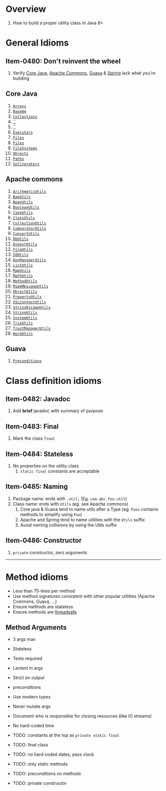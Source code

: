 # Overview
1. How to build a proper utility class in Java 8+


# General Idioms
## **Item-0480**: Don't reinvent the wheel
1. Verify [Core Java](https://docs.oracle.com/en/java/javase/11/docs/api/), [Apache Commons](https://commons.apache.org/), [Guava](https://javadoc.io/doc/com.google.guava/guava/latest/index.html) & [Spring](https://docs.spring.io/spring-framework/docs/current/javadoc-api/) lack what you're building

## Core Java
1. [`Arrays`](https://docs.oracle.com/en/java/javase/11/docs/api/java.base/java/util/Arrays.html)
1. [`Base64`](https://docs.oracle.com/en/java/javase/11/docs/api/java.base/java/util/Base64.html)
1. [`Collections`](https://docs.oracle.com/en/java/javase/11/docs/api/java.base/java/util/Collections.html)
1. [``]()
1. [``]()
1. [`Executors`](https://docs.oracle.com/en/java/javase/11/docs/api/java.base/java/util/concurrent/Executors.html)
1. [`Files`](https://docs.oracle.com/en/java/javase/11/docs/api/java.base/java/nio/file/Files.html)
1. [`Files`](https://docs.oracle.com/en/java/javase/11/docs/api/java.base/java/nio/file/Files.html)
1. [`FileSystems`](https://docs.oracle.com/en/java/javase/11/docs/api/java.base/java/nio/file/FileSystems.html)
1. [`Objects`](https://docs.oracle.com/en/java/javase/11/docs/api/java.base/java/util/Objects.html)
1. [`Paths`](https://docs.oracle.com/en/java/javase/11/docs/api/java.base/java/nio/file/Paths.html)
1. [`Spliterators`]()


## Apache commons
1. [`ArithmeticUtils`](https://commons.apache.org/proper/commons-math/javadocs/api-3.6.1/org/apache/commons/math3/util/ArithmeticUtils.html)
1. [`BagUtils`](https://commons.apache.org/proper/commons-collections/javadocs/api-4.4/org/apache/commons/collections4/BagUtils.html)
1. [`BeanUtils`](https://commons.apache.org/proper/commons-beanutils/javadocs/v1.9.4/apidocs/org/apache/commons/beanutils/BeanUtils.html)
1. [`BooleanUtils`](https://commons.apache.org/proper/commons-lang/apidocs/org/apache/commons/lang3/BooleanUtils.html)
1. [`CaseUtils`](https://commons.apache.org/proper/commons-text/apidocs/org/apache/commons/text/CaseUtils.html)
1. [`ClassUtils`](https://commons.apache.org/proper/commons-lang/apidocs/org/apache/commons/lang3/ClassUtils.html)
1. [`CollectionUtils`](https://commons.apache.org/proper/commons-collections/javadocs/api-4.4/org/apache/commons/collections4/CollectionUtils.html)
1. [`ComparatorUtils`](https://commons.apache.org/proper/commons-collections/javadocs/api-4.4/org/apache/commons/collections4/ComparatorUtils.html)
1. [`ConvertUtils`](https://commons.apache.org/proper/commons-beanutils/javadocs/v1.9.4/apidocs/org/apache/commons/beanutils/ConvertUtils.html)
1. [`DbUtils`](https://commons.apache.org/proper/commons-dbutils/apidocs/org/apache/commons/dbutils/DbUtils.html)
1. [`DigestUtils`](https://commons.apache.org/proper/commons-codec/archives/1.15/apidocs/org/apache/commons/codec/digest/DigestUtils.html)
1. [`FileUtils`](https://commons.apache.org/proper/commons-io/apidocs/org/apache/commons/io/FileUtils.html)
1. [`IOUtils`](https://commons.apache.org/proper/commons-io/apidocs/org/apache/commons/io/IOUtils.html)
1. [`KeyManagerUtils`](https://commons.apache.org/proper/commons-net/apidocs/org/apache/commons/net/util/KeyManagerUtils.html)
1. [`ListUtils`](https://commons.apache.org/proper/commons-collections/javadocs/api-4.4/org/apache/commons/collections4/ListUtils.html)
1. [`MapUtils`](https://commons.apache.org/proper/commons-collections/javadocs/api-4.4/org/apache/commons/collections4/MapUtils.html)
1. [`MathUtils`](https://commons.apache.org/proper/commons-math/javadocs/api-3.6.1/org/apache/commons/math3/util/MathUtils.html)
1. [`MethodUtils`](https://commons.apache.org/proper/commons-beanutils/javadocs/v1.9.4/apidocs/org/apache/commons/beanutils/MethodUtils.html)
1. [`MimeMessageUtils`](https://commons.apache.org/proper/commons-email/javadocs/api-release/org/apache/commons/mail/util/MimeMessageUtils.html)
1. [`ObjectUtils`](https://commons.apache.org/proper/commons-lang/apidocs/org/apache/commons/lang3/ObjectUtils.html)
1. [`PropertyUtils`](https://commons.apache.org/proper/commons-beanutils/javadocs/v1.9.4/apidocs/org/apache/commons/beanutils/PropertyUtils.html)
1. [`SSLContextUtils`](https://commons.apache.org/proper/commons-net/apidocs/org/apache/commons/net/util/SSLContextUtils.html)
1. [`StringEscapeUtils`](https://commons.apache.org/proper/commons-text/apidocs/org/apache/commons/text/StringEscapeUtils.html)
1. [`StringUtils`](https://commons.apache.org/proper/commons-lang/apidocs/org/apache/commons/lang3/StringUtils.html)
1. [`SystemUtils`](https://commons.apache.org/proper/commons-lang/apidocs/org/apache/commons/lang3/SystemUtils.html)
1. [`TrieUtils`](https://commons.apache.org/proper/commons-collections/javadocs/api-4.4/org/apache/commons/collections4/TrieUtils.html)
1. [`TrustManagerUtils`](https://commons.apache.org/proper/commons-net/apidocs/org/apache/commons/net/util/TrustManagerUtils.html)
1. [`WordUtils`](https://commons.apache.org/proper/commons-text/apidocs/org/apache/commons/text/WordUtils.html)

## Guava
1. [`Preconditions`]()


# Class definition idioms
## **Item-0482**: Javadoc
1. Add **brief** javadoc with summary of purpose

## **Item-0483**: Final
1. Mark the class `final`

## **Item-0484**: Stateless
1. No properties on the utility class
    1. `static final` constants are acceptable

## **Item-0485**: Naming
1. Package name: ends with `.util;` (Eg. `com.abc.foo.util`)
1. Class name: ends with `Utils` (eg. see Apache commons)
    1. Core java & Guava tend to name utils after a Type (eg. `Foos` contains methods to simplify using `Foo`)
    1. Apache and Spring tend to name utilities with the `Utils` suffix
    1. Avoid naming collisions by using the Utils suffix

## **Item-0486**: Constructor
1. `private` constructor, zero arguments






--------
# Method idioms
- Less than 75-lines per method
- Use method signatures consistent with other popular utilities (Apache Commons, Guava, ...)
- Ensure methods are stateless
- Ensure methods are [threadsafe](https://en.wikipedia.org/wiki/Thread_safety)


## Method Arguments


- 3 args max
- Stateless
- Tests required
- Lenient in args
- Strict on output
- preconditions

- Use modern types
- Never mutate args
- Document who is responsible for closing resources (like IO streams)
- No hard-coded time

- TODO: constants at the top as `private static final`
- TODO: final class
- TODO: no hard coded dates, pass clock
- TODO: only static methods

- TODO: preconditions on methods
- TODO: private constructor

